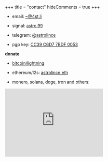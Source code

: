 +++
title = "contact"
hideComments = true
+++

- email: [~@4st.li](mailto:~@4st.li)

- signal: [astro.99](https://signal.me/#eu/Kz9MrSbPxZY4IWQmqVd4vob21mJnYvU-Ru9STNJErWZNOALb_8lJupYf9j9tOE0X)

- telegram: [@astrolince](https://t.me/astrolince)

- pgp key: [CC39 C6D7 7BDF 0053](https://keybase.io/astrolince/pgp_keys.asc?fingerprint=4678098bf5783d3f5d506eb6cc39c6d77bdf0053)

**donate**

- [bitcoin/lightning](https://checkout.opennode.com/p/32c4dcff-1ef4-44ba-908e-cccf7f564233)

- ethereum/l2s: [astrolince.eth](https://app.zerion.io/0x70b9f12c83c1d7ae588682dc4787a30cdacfc4fd/overview?name=astrolince.eth)

- monero, solana, doge, tron and others:

<iframe src="https://trocador.app/anonpay/?ticker_to=xmr&network_to=Mainnet&address=8BVAgmF6bwQeW8Y6UEFut7YzKyQCE19UANt9avx64ZjsApwvCaaMhVZYd6LwqpKjsaRyJaVvTjxapK3chj3JUv4cUepKCjB&donation=True&simple_mode=True&description=Donation+to+4st.li&email=pay@4st.li&ticker_from=xmr&network_from=Mainnet&buttonbgcolor=f462c6&bgcolor=" width="325" height="225" style="border:0" scrolling="no"></iframe>
